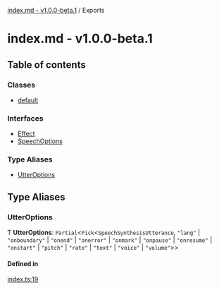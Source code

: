 [index.md - v1.0.0-beta.1](README.md) / Exports

# index.md - v1.0.0-beta.1

## Table of contents

### Classes

- [default](classes/default.md)

### Interfaces

- [Effect](interfaces/Effect.md)
- [SpeechOptions](interfaces/SpeechOptions.md)

### Type Aliases

- [UtterOptions](modules.md#utteroptions)

## Type Aliases

### UtterOptions

Ƭ **UtterOptions**: `Partial`<`Pick`<`SpeechSynthesisUtterance`, `"lang"` \| `"onboundary"` \| `"onend"` \| `"onerror"` \| `"onmark"` \| `"onpause"` \| `"onresume"` \| `"onstart"` \| `"pitch"` \| `"rate"` \| `"text"` \| `"voice"` \| `"volume"`\>\>

#### Defined in

[index.ts:19](https://github.com/saqqdy/grace-speak/blob/90a7f01/src/index.ts#L19)
